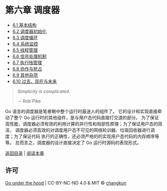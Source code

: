 # 第六章 调度器

- [6.1 基本结构](./basic.md)
- [6.2 调度器初始化](./init.md)
- [6.3 调度循环](./exec.md)
- [6.4 系统监控](./sysmon.md)
- [6.5 线程管理](./thread.md)
- [6.6 信号处理机制](./signal.md)
- [6.7 执行栈管理](./stack.md)
- [6.8 协作与抢占](./preemptive.md)
- [6.9 其他杂项](./note.md)
- [6.10 过去、现在与未来](./history.md)

> _Simplicity is complicated._ 
>
> -- Rob Pike

Go 语言的调度器是笔者眼中整个运行时最迷人的组件了。
它的设计和实现直接牵动了整个 Go 运行时的其他组件，是与用户态代码直接打交道的部分。
为了保证高性能，调度器必须有效的利用计算的并行性和局部性原理；为了保证用户态的简洁，
调度器必须高效的对调度用户态不可见的网络轮训器、垃圾回收器进行调度；为了保证代码
执行的正确性，还必须严格的的实现用户态代码的内存顺序等等。
总而言之，调度器的设计直接决定了 Go 运行时源码的表现形式。

[返回目录](../../../readme.md) | [阅读本章](./basic.md)

## 许可

[Go under the hood](https://github.com/changkun/go-under-the-hood) | CC-BY-NC-ND 4.0 & MIT &copy; [changkun](https://changkun.de)
